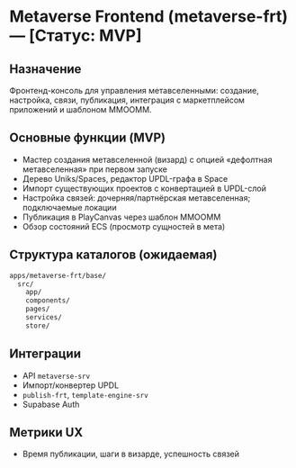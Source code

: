 # Metaverse Frontend (metaverse-frt) — [Статус: MVP]

## Назначение

Фронтенд-консоль для управления метавселенными: создание, настройка, связи, публикация, интеграция с маркетплейсом приложений и шаблоном MMOOMM.

## Основные функции (MVP)

-   Мастер создания метавселенной (визард) с опцией «дефолтная метавселенная» при первом запуске
-   Дерево Uniks/Spaces, редактор UPDL-графа в Space
-   Импорт существующих проектов с конвертацией в UPDL-слой
-   Настройка связей: дочерняя/партнёрская метавселенная; подключаемые локации
-   Публикация в PlayCanvas через шаблон MMOOMM
-   Обзор состояний ECS (просмотр сущностей в мета)

## Структура каталогов (ожидаемая)

```txt
apps/metaverse-frt/base/
  src/
    app/
    components/
    pages/
    services/
    store/
```

## Интеграции

-   API `metaverse-srv`
-   Импорт/конвертер UPDL
-   `publish-frt`, `template-engine-srv`
-   Supabase Auth

## Метрики UX

-   Время публикации, шаги в визарде, успешность связей
